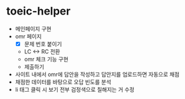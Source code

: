 # toeic-helper

+ 메인페이지 구현
+ omr 페이지
  - [x] 문제 번호 붙이기 
  + LC <-> RC 전환
  + omr 체크 기능 구현
  + 제출하기
+ 사이트 내에서 omr에 답안을 작성하고 답안지를 업로드하면 자동으로 채점
+ 채점한 데이터를 바탕으로 오답 빈도를 분석
+ li 태그 클릭 시 보기 전부 검정색으로 칠해지는 거 수정
